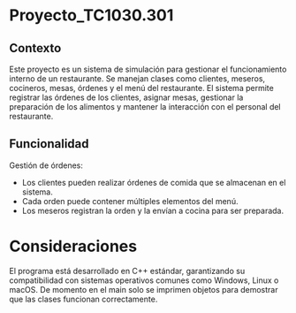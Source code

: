# Proyecto_TC1030.301
## Contexto
Este proyecto es un sistema de simulación para gestionar el funcionamiento interno de un restaurante. Se manejan clases como clientes, meseros, cocineros, mesas, órdenes y el menú del restaurante. El sistema permite registrar las órdenes de los clientes, asignar mesas, gestionar la preparación de los alimentos y mantener la interacción con el personal del restaurante.

## Funcionalidad
Gestión de órdenes:
- Los clientes pueden realizar órdenes de comida que se almacenan en el sistema.
- Cada orden puede contener múltiples elementos del menú.
- Los meseros registran la orden y la envían a cocina para ser preparada.

# Consideraciones
El programa está desarrollado en C++ estándar, garantizando su compatibilidad con sistemas operativos comunes como Windows, Linux o macOS.
De momento en el main solo se imprimen objetos para demostrar que las clases funcionan correctamente.

